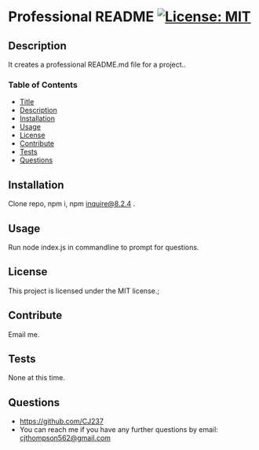 # Professional README  [![License: MIT](https://img.shields.io/badge/License-MIT-yellow.svg)](https://opensource.org/licenses/MIT)


  ## Description

It creates a professional README.md file for a project..


### Table of Contents

- [Title](#)
- [Description](#description)
- [Installation](#installation)
- [Usage](#usage)
- [License](#license)
- [Contribute](#contribute)
- [Tests](#tests)
- [Questions](#questions)

## Installation

Clone repo, npm i, npm inquire@8.2.4 .


## Usage

Run node index.js in commandline to prompt for questions.


## License

This project is licensed under the MIT license.;


## Contribute

Email me.


## Tests

None at this time.


## Questions

* https://github.com/CJ237
* You can reach me if you have any further questions by email: cjthompson562@gmail.com
